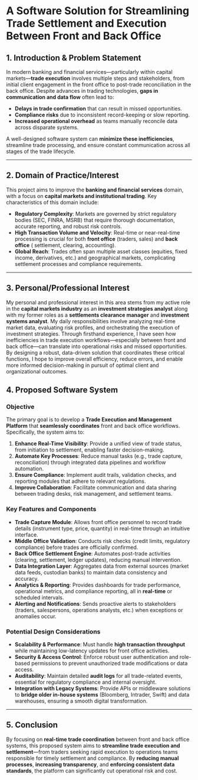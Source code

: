 # A Software Solution for Streamlining Trade Settlement and Execution Between Front and Back Office

## 1. Introduction & Problem Statement

In modern banking and financial services—particularly within capital markets—**trade execution** involves multiple steps and stakeholders, from initial client engagement in the front office to post-trade reconciliation in the back office. Despite advances in trading technologies, **gaps in communication and data flow** often lead to:

- **Delays in trade confirmation** that can result in missed opportunities.
- **Compliance risks** due to inconsistent record-keeping or slow reporting.
- **Increased operational overhead** as teams manually reconcile data across disparate systems.

A well-designed software system can **minimize these inefficiencies**, streamline trade processing, and ensure constant communication across all stages of the trade lifecycle. 

---

## 2. Domain of Practice/Interest

This project aims to improve the **banking and financial services** domain, with a focus on **capital markets and institutional trading**. Key characteristics of this domain include:

- **Regulatory Complexity**: Markets are governed by strict regulatory bodies (SEC, FINRA, MSRB) that require thorough documentation, accurate reporting, and robust risk controls.
- **High Transaction Volume and Velocity**: Real-time or near-real-time processing is crucial for both **front office** (traders, sales) and **back office** ( settlement, clearing, accounting).
- **Global Reach**: Trades often span multiple asset classes (equities, fixed income, derivatives, etc.) and geographical markets, complicating settlement processes and compliance requirements.

---

## 3. Personal/Professional Interest

My personal and professional interest in this area stems from my active role in the **capital markets industry** as an **investment strategies analyst** along with my former roles as a **settlements clearance manager** and **investment systems analyst**. My daily responsibilities involve analyzing real-time market data, evaluating risk profiles, and orchestrating the execution of investment strategies. Through firsthand experience, I have seen how inefficiencies in trade execution workflows—especially between front and back office—can translate into operational risks and missed opportunities. By designing a robust, data-driven solution that coordinates these critical functions, I hope to improve overall efficiency, reduce errors, and enable more informed decision-making in pursuit of optimal client and organizational outcomes.


## 4. Proposed Software System

### Objective

The primary goal is to develop a **Trade Execution and Management Platform** that **seamlessly coordinates** front and back office workflows. Specifically, the system aims to:

1. **Enhance Real-Time Visibility**: Provide a unified view of trade status, from initiation to settlement, enabling faster decision-making.
2. **Automate Key Processes**: Reduce manual tasks (e.g., trade capture, reconciliation) through integrated data pipelines and workflow automation.
3. **Ensure Compliance**: Implement audit trails, validation checks, and reporting modules that adhere to relevant regulations.
4. **Improve Collaboration**: Facilitate communication and data sharing between trading desks, risk management, and settlement teams.

### Key Features and Components

- **Trade Capture Module**: Allows front office personnel to record trade details (instrument type, price, quantity) in real-time through an intuitive interface.
- **Middle Office Validation**: Conducts risk checks (credit limits, regulatory compliance) before trades are officially confirmed.
- **Back Office Settlement Engine**: Automates post-trade activities (clearing, settlement, ledger updates), reducing manual intervention.
- **Data Integration Layer**: Aggregates data from external sources (market data feeds, custodian banks) to maintain data consistency and accuracy.
- **Analytics & Reporting**: Provides dashboards for trade performance, operational metrics, and compliance reporting, all in **real-time** or scheduled intervals.
- **Alerting and Notifications**: Sends proactive alerts to stakeholders (traders, salespersons, operations analysts, etc.) when exceptions or anomalies occur.

### Potential Design Considerations

- **Scalability & Performance**: Must handle **high transaction throughput** while maintaining low-latency updates for front office activities.
- **Security & Access Control**: Enforce robust user authentication and role-based permissions to prevent unauthorized trade modifications or data access.
- **Auditability**: Maintain detailed **audit logs** for all trade-related events, essential for regulatory compliance and internal oversight.
- **Integration with Legacy Systems**: Provide APIs or middleware solutions to **bridge older in-house systems** (Bloomberg, Intrader, Swift) and data warehouses, ensuring a smooth digital transformation.

---

## 5. Conclusion

By focusing on **real-time trade coordination** between front and back office systems, this proposed system aims to **streamline trade execution and settlement**—from traders seeking rapid execution to operations teams responsible for timely settlement and compliance. By **reducing manual processes**, **increasing transparency**, and **enforcing consistent data standards**, the platform can significantly cut operational risk and cost.


